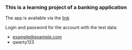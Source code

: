 ### This is a learning project of a banking application

The app is available via the <a href="https://iorkss.ru" target="_blank">link</a>


Login and password for the account with the test data:
* example@example.com
* qwerty123

